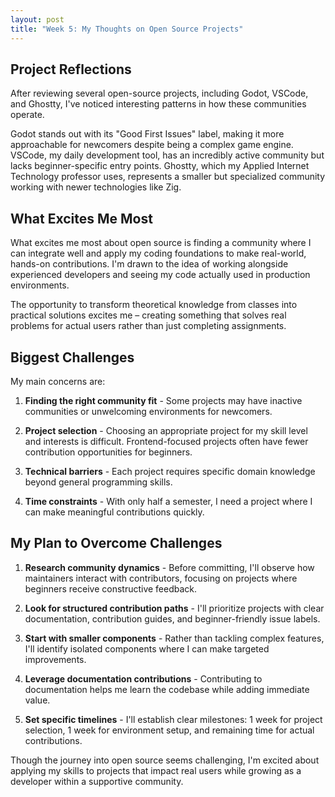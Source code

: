 ```yaml
---
layout: post
title: "Week 5: My Thoughts on Open Source Projects"
---
```


## Project Reflections

After reviewing several open-source projects, including Godot, VSCode, and Ghostty, I've noticed interesting patterns in how these communities operate.

Godot stands out with its "Good First Issues" label, making it more approachable for newcomers despite being a complex game engine. VSCode, my daily development tool, has an incredibly active community but lacks beginner-specific entry points. Ghostty, which my Applied Internet Technology professor uses, represents a smaller but specialized community working with newer technologies like Zig.

## What Excites Me Most

What excites me most about open source is finding a community where I can integrate well and apply my coding foundations to make real-world, hands-on contributions. I'm drawn to the idea of working alongside experienced developers and seeing my code actually used in production environments. 

The opportunity to transform theoretical knowledge from classes into practical solutions excites me – creating something that solves real problems for actual users rather than just completing assignments.

## Biggest Challenges

My main concerns are:

1. **Finding the right community fit** - Some projects may have inactive communities or unwelcoming environments for newcomers.

2. **Project selection** - Choosing an appropriate project for my skill level and interests is difficult. Frontend-focused projects often have fewer contribution opportunities for beginners.

3. **Technical barriers** - Each project requires specific domain knowledge beyond general programming skills.

4. **Time constraints** - With only half a semester, I need a project where I can make meaningful contributions quickly.

## My Plan to Overcome Challenges

1. **Research community dynamics** - Before committing, I'll observe how maintainers interact with contributors, focusing on projects where beginners receive constructive feedback.

2. **Look for structured contribution paths** - I'll prioritize projects with clear documentation, contribution guides, and beginner-friendly issue labels.

3. **Start with smaller components** - Rather than tackling complex features, I'll identify isolated components where I can make targeted improvements.

4. **Leverage documentation contributions** - Contributing to documentation helps me learn the codebase while adding immediate value.

5. **Set specific timelines** - I'll establish clear milestones: 1 week for project selection, 1 week for environment setup, and remaining time for actual contributions.

Though the journey into open source seems challenging, I'm excited about applying my skills to projects that impact real users while growing as a developer within a supportive community.
